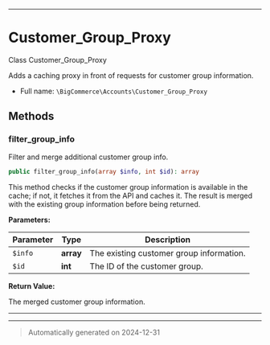 ***

# Customer_Group_Proxy

Class Customer_Group_Proxy

Adds a caching proxy in front of requests for customer group information.

* Full name: `\BigCommerce\Accounts\Customer_Group_Proxy`




## Methods


### filter_group_info

Filter and merge additional customer group info.

```php
public filter_group_info(array $info, int $id): array
```

This method checks if the customer group information is available in the cache;
if not, it fetches it from the API and caches it. The result is merged with the existing
group information before being returned.






**Parameters:**

| Parameter | Type | Description |
|-----------|------|-------------|
| `$info` | **array** | The existing customer group information. |
| `$id` | **int** | The ID of the customer group. |


**Return Value:**

The merged customer group information.




***


***
> Automatically generated on 2024-12-31
